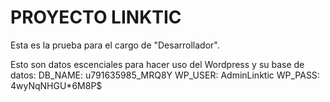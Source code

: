 # PROYECTO LINKTIC
Esta es la prueba para el cargo de "Desarrollador".

Esto son datos escenciales para hacer uso del Wordpress y su base de datos:
DB_NAME: u791635985_MRQ8Y
WP_USER: AdminLinktic
WP_PASS: 4wyNqNHGU*6M8P$

